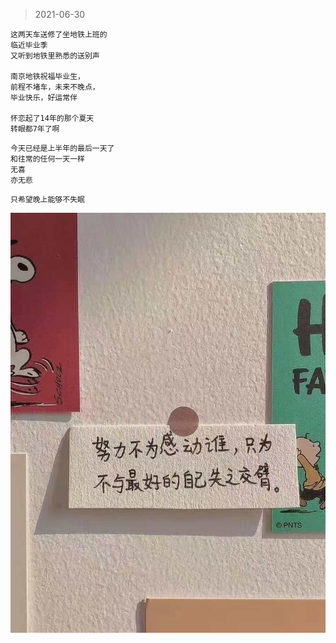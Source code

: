 >2021-06-30


```
这两天车送修了坐地铁上班的
临近毕业季
又听到地铁里熟悉的送别声

南京地铁祝福毕业生，
前程不堵车，未来不晚点，
毕业快乐，好运常伴

怀恋起了14年的那个夏天
转眼都7年了啊
```

```
今天已经是上半年的最后一天了
和往常的任何一天一样
无喜
亦无悲
```

```
只希望晚上能够不失眠
```

![](../../images/date/2021-06-30.jpeg)
